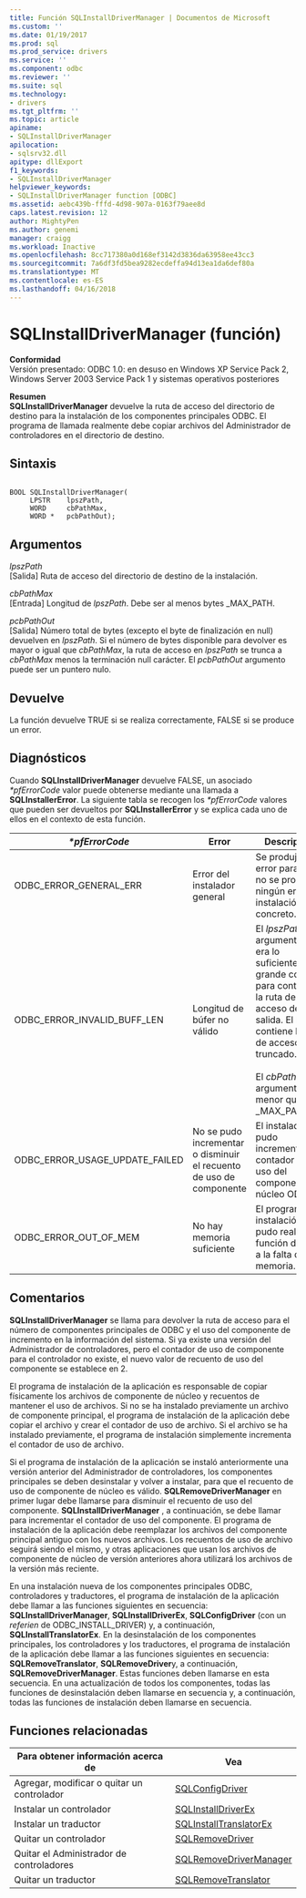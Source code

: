 ```yaml
---
title: Función SQLInstallDriverManager | Documentos de Microsoft
ms.custom: ''
ms.date: 01/19/2017
ms.prod: sql
ms.prod_service: drivers
ms.service: ''
ms.component: odbc
ms.reviewer: ''
ms.suite: sql
ms.technology:
- drivers
ms.tgt_pltfrm: ''
ms.topic: article
apiname:
- SQLInstallDriverManager
apilocation:
- sqlsrv32.dll
apitype: dllExport
f1_keywords:
- SQLInstallDriverManager
helpviewer_keywords:
- SQLInstallDriverManager function [ODBC]
ms.assetid: aebc439b-fffd-4d98-907a-0163f79aee8d
caps.latest.revision: 12
author: MightyPen
ms.author: genemi
manager: craigg
ms.workload: Inactive
ms.openlocfilehash: 8cc717380a0d168ef3142d3836da63958ee43cc3
ms.sourcegitcommit: 7a6df3fd5bea9282ecdeffa94d13ea1da6def80a
ms.translationtype: MT
ms.contentlocale: es-ES
ms.lasthandoff: 04/16/2018
---
```

# <a name="sqlinstalldrivermanager-function"></a>SQLInstallDriverManager (función)
**Conformidad**  
 Versión presentado: ODBC 1.0: en desuso en Windows XP Service Pack 2, Windows Server 2003 Service Pack 1 y sistemas operativos posteriores  
  
 **Resumen**  
 **SQLInstallDriverManager** devuelve la ruta de acceso del directorio de destino para la instalación de los componentes principales ODBC. El programa de llamada realmente debe copiar archivos del Administrador de controladores en el directorio de destino.  
  
## <a name="syntax"></a>Sintaxis  
  
```  
  
BOOL SQLInstallDriverManager(  
     LPSTR    lpszPath,  
     WORD     cbPathMax,  
     WORD *   pcbPathOut);  
```  
  
## <a name="arguments"></a>Argumentos  
 *lpszPath*  
 [Salida] Ruta de acceso del directorio de destino de la instalación.  
  
 *cbPathMax*  
 [Entrada] Longitud de *lpszPath*. Debe ser al menos bytes _MAX_PATH.  
  
 *pcbPathOut*  
 [Salida] Número total de bytes (excepto el byte de finalización en null) devuelven en *lpszPath*. Si el número de bytes disponible para devolver es mayor o igual que *cbPathMax*, la ruta de acceso en *lpszPath* se trunca a *cbPathMax* menos la terminación null carácter. El *pcbPathOut* argumento puede ser un puntero nulo.  
  
## <a name="returns"></a>Devuelve  
 La función devuelve TRUE si se realiza correctamente, FALSE si se produce un error.  
  
## <a name="diagnostics"></a>Diagnósticos  
 Cuando **SQLInstallDriverManager** devuelve FALSE, un asociado  *\*pfErrorCode* valor puede obtenerse mediante una llamada a **SQLInstallerError**. La siguiente tabla se recogen los  *\*pfErrorCode* valores que pueden ser devueltos por **SQLInstallerError** y se explica cada uno de ellos en el contexto de esta función.  
  
|*\*pfErrorCode*|Error|Description|  
|---------------------|-----------|-----------------|  
|ODBC_ERROR_GENERAL_ERR|Error del instalador general|Se produjo un error para que no se produjo ningún error de instalación concreto.|  
|ODBC_ERROR_INVALID_BUFF_LEN|Longitud de búfer no válido|El *lpszPath* argumento no era lo suficientemente grande como para contener la ruta de acceso de salida. El búfer contiene la ruta de acceso truncado.<br /><br /> El *cbPathMax* argumento era menor que _MAX_PATH.|  
|ODBC_ERROR_USAGE_UPDATE_FAILED|No se pudo incrementar o disminuir el recuento de uso de componente|El instalador no pudo incrementar el contador de uso del componente de núcleo ODBC.|  
|ODBC_ERROR_OUT_OF_MEM|No hay memoria suficiente|El programa de instalación no pudo realizar la función debido a la falta de memoria.|  
  
## <a name="comments"></a>Comentarios  
 **SQLInstallDriverManager** se llama para devolver la ruta de acceso para el número de componentes principales de ODBC y el uso del componente de incremento en la información del sistema. Si ya existe una versión del Administrador de controladores, pero el contador de uso de componente para el controlador no existe, el nuevo valor de recuento de uso del componente se establece en 2.  
  
 El programa de instalación de la aplicación es responsable de copiar físicamente los archivos de componente de núcleo y recuentos de mantener el uso de archivos. Si no se ha instalado previamente un archivo de componente principal, el programa de instalación de la aplicación debe copiar el archivo y crear el contador de uso de archivo. Si el archivo se ha instalado previamente, el programa de instalación simplemente incrementa el contador de uso de archivo.  
  
 Si el programa de instalación de la aplicación se instaló anteriormente una versión anterior del Administrador de controladores, los componentes principales se deben desinstalar y volver a instalar, para que el recuento de uso de componente de núcleo es válido. **SQLRemoveDriverManager** en primer lugar debe llamarse para disminuir el recuento de uso del componente. **SQLInstallDriverManager** , a continuación, se debe llamar para incrementar el contador de uso del componente. El programa de instalación de la aplicación debe reemplazar los archivos del componente principal antiguo con los nuevos archivos. Los recuentos de uso de archivo seguirá siendo el mismo, y otras aplicaciones que usan los archivos de componente de núcleo de versión anteriores ahora utilizará los archivos de la versión más reciente.  
  
 En una instalación nueva de los componentes principales ODBC, controladores y traductores, el programa de instalación de la aplicación debe llamar a las funciones siguientes en secuencia: **SQLInstallDriverManager**, **SQLInstallDriverEx**, **SQLConfigDriver** (con un *referien* de ODBC_INSTALL_DRIVER) y, a continuación, **SQLInstallTranslatorEx**. En la desinstalación de los componentes principales, los controladores y los traductores, el programa de instalación de la aplicación debe llamar a las funciones siguientes en secuencia: **SQLRemoveTranslator**, **SQLRemoveDriver**y, a continuación, **SQLRemoveDriverManager**. Estas funciones deben llamarse en esta secuencia. En una actualización de todos los componentes, todas las funciones de desinstalación deben llamarse en secuencia y, a continuación, todas las funciones de instalación deben llamarse en secuencia.  
  
## <a name="related-functions"></a>Funciones relacionadas  
  
|Para obtener información acerca de|Vea|  
|---------------------------|---------|  
|Agregar, modificar o quitar un controlador|[SQLConfigDriver](../../../odbc/reference/syntax/sqlconfigdriver-function.md)|  
|Instalar un controlador|[SQLInstallDriverEx](../../../odbc/reference/syntax/sqlinstalldriverex-function.md)|  
|Instalar un traductor|[SQLInstallTranslatorEx](../../../odbc/reference/syntax/sqlinstalltranslatorex-function.md)|  
|Quitar un controlador|[SQLRemoveDriver](../../../odbc/reference/syntax/sqlremovedriver-function.md)|  
|Quitar el Administrador de controladores|[SQLRemoveDriverManager](../../../odbc/reference/syntax/sqlremovedrivermanager-function.md)|  
|Quitar un traductor|[SQLRemoveTranslator](../../../odbc/reference/syntax/sqlremovetranslator-function.md)|

